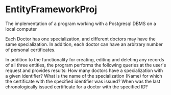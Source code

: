 # EntityFrameworkProj
The implementation of a program working with a Postgresql DBMS on a local computer

Each Doctor has one specialization, and different doctors may have the same specialization. In addition, each doctor can have an arbitrary number of personal certificates.

In addition to the functionality for creating, editing and deleting any records of all three entities, the program performs the following queries at the user's request and provides results:
How many doctors have a specialization with a given identifier?
What is the name of the specialization (Name) for which the certificate with the specified identifier was issued?
When was the last chronologically issued certificate for a doctor with the specified ID?
